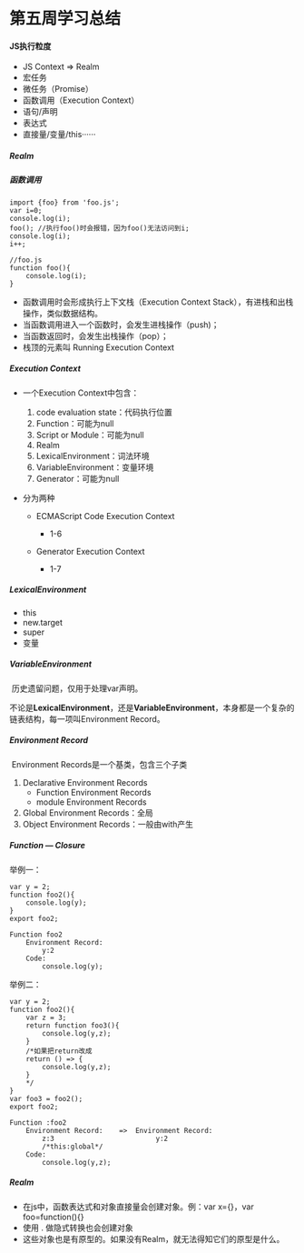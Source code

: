 # 第五周学习总结

#### JS执行粒度

- JS Context  =>  Realm
- 宏任务
- 微任务（Promise）
- 函数调用（Execution Context）
- 语句/声明
- 表达式
- 直接量/变量/this······



##### Realm



##### 函数调用

```
import {foo} from 'foo.js';
var i=0;
console.log(i);
foo(); //执行foo()时会报错，因为foo()无法访问到i;
console.log(i);
i++;

//foo.js
function foo(){
	console.log(i);
}	
```



- 函数调用时会形成执行上下文栈（Execution Context Stack），有进栈和出栈操作，类似数据结构。
-   当函数调用进入一个函数时，会发生进栈操作（push)；
- 当函数返回时，会发生出栈操作（pop）；
- 栈顶的元素叫 Running Execution Context



##### Execution Context

- 一个Execution Context中包含：

  1. code evaluation state：代码执行位置
  2. Function：可能为null
  3. Script or Module：可能为null
  4. Realm
  5. LexicalEnvironment：词法环境
  6. VariableEnvironment：变量环境
  7. Generator：可能为null

- 分为两种

  - ECMAScript Code Execution Context
    - 1-6

  - Generator Execution Context
    - 1-7



##### LexicalEnvironment

- this
- new.target
- super
- 变量

##### VariableEnvironment

​	历史遗留问题，仅用于处理var声明。



​	不论是**LexicalEnvironment**，还是**VariableEnvironment**，本身都是一个复杂的链表结构，每一项叫Environment Record。

##### Environment Record

​	Environment Records是一个基类，包含三个子类

1. Declarative Environment Records
   - Function Environment Records
   - module Environment Records
2. Global Environment Records：全局
3. Object Environment Records：一般由with产生





##### Function — Closure

举例一：

```
var y = 2;
function foo2(){
	console.log(y);
}
export foo2;
```

```
Function foo2
	Environment Record:
		y:2
	Code:
		console.log(y);
```



举例二：

```
var y = 2;
function foo2(){
	var z = 3;
	return function foo3(){
		console.log(y,z);
	}
	/*如果把return改成
	return () => {
		console.log(y,z);
	}	
	*/
}
var foo3 = foo2();
export foo2;
```

```
Function :foo2
	Environment Record:    =>  Environment Record:
		z:3							y:2
		/*this:global*/
	Code:
		console.log(y,z);
```



##### Realm

- 在js中，函数表达式和对象直接量会创建对象。例：var x={}，var foo=function(){}
- 使用 .  做隐式转换也会创建对象
- 这些对象也是有原型的。如果没有Realm，就无法得知它们的原型是什么。